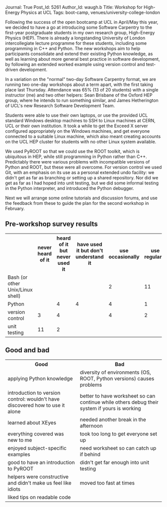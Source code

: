 Journal: True
Post_Id: 5261
Author_Id: waugh.b
Title: Workshop for High-Energy Physics at UCL
Tags: boot-camp, venues/university-college-london


<p>Following the success of the open bootcamp at UCL in April/May this year, we decided to have a go at introducing some Software Carpentry to the first-year postgraduate students in my own research group, High-Energy Physics (HEP). There is already a longstanding University of London intercollegiate lecture programme for these students, including some programming in C++ and Python. The new workshops aim to help participants consolidate and extend their existing Python knowledge, as well as learning about more general best practice in software development, by following an extended worked example using version control and test-driven development.</p>

<p>In a variation on the "normal" two-day Software Carpentry format, we are running two one-day workshops about a term apart, with the first taking place last Thursday. Attendance was 65% (13 of 20 students) with a single instructor (me) and two other helpers: Sean Brisbane of the Oxford HEP group, where he intends to run something similar, and James Hetherington of UCL's new Research Software Development Team.</p>

<p>Students were able to use their own laptops, or use the provided UCL standard Windows desktop machines to SSH to Linux machines at CERN, UCL or their own institution. It took a while to get the Exceed X server configured appropriately on the Windows machines, and get everyone connected to a suitable Linux machine, which also meant creating accounts on the UCL HEP cluster for students with no other Linux system available.</p>

<p>We used PyROOT so that we could use the ROOT toolkit, which is ubiquitous in HEP, while still programming in Python rather than C++. Predictably there were various problems with incompatible versions of Python and ROOT, but these were all overcome. For version control we used Git, with an emphasis on its use as a personal extended undo facility: we didn't get as far as branching or setting up a shared repository. Nor did we get as far as I had hoped into unit testing, but we did some informal testing in the Python interpreter, and introduced the Python debugger.</p>

<p>Next we will arrange some online tutorials and discussion forums, and use the feedback from these to guide the plan for the second workshop in February.</p>

<h2>Pre-workshop survey results</h2>
<table>
<tbody>
<tr>
<th></th>
<th>never heard of it</th>
<th>heard of it but never used it</th>
<th>have used it but don't understand it</th>
<th>use occasionally</th>
<th>use regularly</th>
<th>expert</th>
</tr>
<tr>
<td>Bash (or other Unix/Linux shell)</td>
<td></td>
<td></td>
<td></td>
<td>2</td>
<td>11</td>
<td></td>
</tr>
<tr>
<td>Python</td>
<td></td>
<td>4</td>
<td>4</td>
<td>4</td>
<td>1</td>
<td></td>
</tr>
<tr>
<td>version control</td>
<td>3</td>
<td>4</td>
<td></td>
<td>4</td>
<td>2</td>
<td></td>
</tr>
<tr>
<td>unit testing</td>
<td>11</td>
<td>2</td>
<td></td>
<td></td>
<td></td>
<td></td>
</tr>
</tbody>
</table>
<h2>Good and bad</h2>
<table>
<tbody>
<tr>
<th>Good</th>
<th>Bad</th>
</tr>
<tr>
<td>applying Python knowledge</td>
<td>diversity of environments (OS, ROOT, Python versions) causes problems</td>
</tr>
<tr>
<td>introduction to version control: wouldn't have discovered how to use it alone</td>
<td>better to have worksheet so can continue while others debug their system if yours is working</td>
</tr>
<tr>
<td>learned about XEyes</td>
<td>needed another break in the afternoon</td>
</tr>
<tr>
<td>everything covered was new to me</td>
<td>took too long to get everyone set up</td>
</tr>
<tr>
<td>enjoyed subject-specific examples</td>
<td>need worksheet so can catch up if behind</td>
</tr>
<tr>
<td>good to have an introduction to PyROOT</td>
<td>didn't get far enough into unit testing</td>
</tr>
<tr>
<td>helpers were constructive and didn't make us feel like idiots</td>
<td>moved too fast at times</td>
</tr>
<tr>
<td>liked tips on readable code</td>
<td></td>
</tr>
</tbody>
</table>
